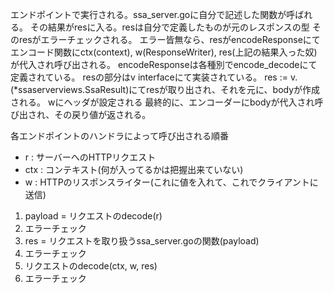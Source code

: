 エンドポイントで実行される。ssa_server.goに自分で記述した関数が呼ばれる。
その結果がresに入る。resは自分で定義したものが元のレスポンスの型
そのresがエラーチェックされる。
エラー皆無なら、resがencodeResponseにてエンコード関数にctx(context), w(ResponseWriter), res(上記の結果入った奴)が代入され呼び出される。
encodeResponseは各種別でencode_decodeにて定義されている。
resの部分はv interfaceにて実装されている。
res := v.(*ssaserverviews.SsaResult)にてresが取り出され、それを元に、bodyが作成される。
wにヘッダが設定される
最終的に、エンコーダーにbodyが代入され呼び出され、その戻り値が返される。


各エンドポイントのハンドラによって呼び出される順番  

- r : サーバーへのHTTPリクエスト
- ctx : コンテキスト(何が入ってるかは把握出来ていない)
- w : HTTPのリスポンスライター(これに値を入れて、これでクライアントに送信)

1. payload = リクエストのdecode(r)
1. エラーチェック
1. res = リクエストを取り扱うssa_server.goの関数(payload)
1. エラーチェック
1. リクエストのdecode(ctx, w, res)
1. エラーチェック
